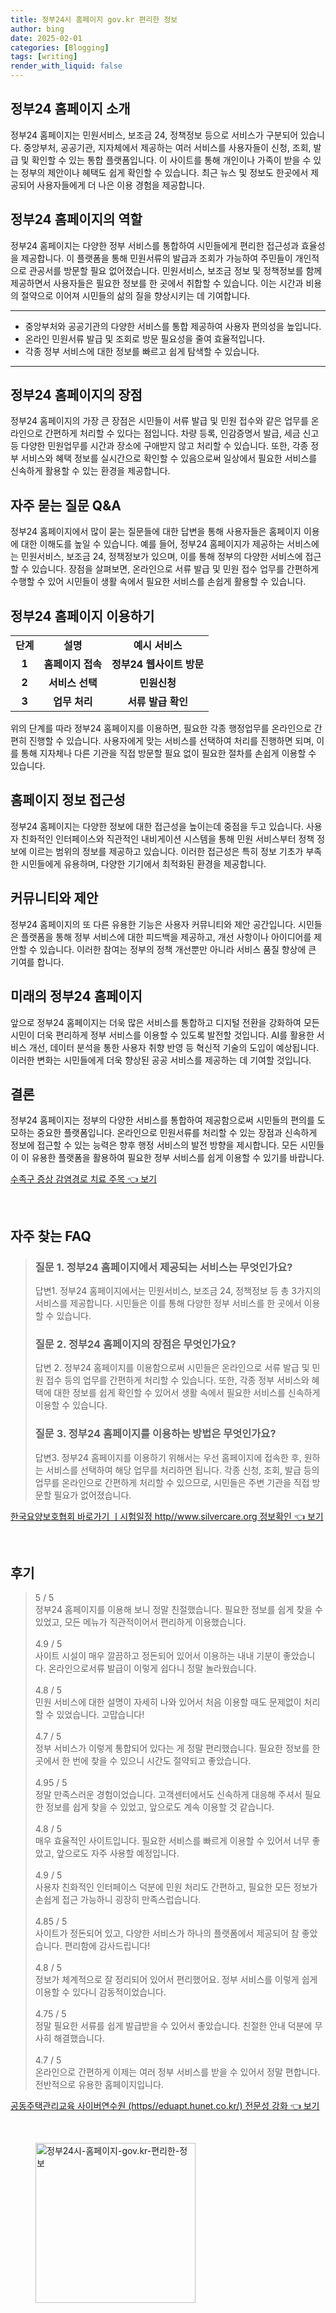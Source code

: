 ```yaml
---
title: 정부24시 홈페이지 gov.kr 편리한 정보
author: bing
date: 2025-02-01
categories: [Blogging]
tags: [writing]
render_with_liquid: false
---
```



<h2 id='정부24_홈페이지_소개'>정부24 홈페이지 소개</h2>

<p>정부24 홈페이지는 민원서비스, 보조금 24, 정책정보 등으로 서비스가 구분되어 있습니다. 중앙부처, 공공기관, 지자체에서 제공하는 여러 서비스를 사용자들이 신청, 조회, 발급 및 확인할 수 있는 통합 플랫폼입니다. 이 사이트를 통해 개인이나 가족이 받을 수 있는 정부의 제안이나 혜택도 쉽게 확인할 수 있습니다. 최근 뉴스 및 정보도 한곳에서 제공되어 사용자들에게 더 나은 이용 경험을 제공합니다.</p>

<h2 id='정부24_홈페이지의_역할'>정부24 홈페이지의 역할</h2>

<p>정부24 홈페이지는 다양한 정부 서비스를 통합하여 시민들에게 편리한 접근성과 효율성을 제공합니다. 이 플랫폼을 통해 민원서류의 발급과 조회가 가능하여 주민들이 개인적으로 관공서를 방문할 필요 없어졌습니다. 민원서비스, 보조금 정보 및 정책정보를 함께 제공하면서 사용자들은 필요한 정보를 한 곳에서 취합할 수 있습니다. 이는 시간과 비용의 절약으로 이어져 시민들의 삶의 질을 향상시키는 데 기여합니다.</p>

<hr />

<ul>
    <li>중앙부처와 공공기관의 다양한 서비스를 통합 제공하여 사용자 편의성을 높입니다.</li>
    <li>온라인 민원서류 발급 및 조회로 방문 필요성을 줄여 효율적입니다.</li>
    <li>각종 정부 서비스에 대한 정보를 빠르고 쉽게 탐색할 수 있습니다.</li>
</ul>

<hr />

<h2 id='정부24_홈페이지의_장점'>정부24 홈페이지의 장점</h2>

<p>정부24 홈페이지의 가장 큰 장점은 시민들이 서류 발급 및 민원 접수와 같은 업무를 온라인으로 간편하게 처리할 수 있다는 점입니다. 차량 등록, 인감증명서 발급, 세금 신고 등 다양한 민원업무를 시간과 장소에 구애받지 않고 처리할 수 있습니다. 또한, 각종 정부 서비스와 혜택 정보를 실시간으로 확인할 수 있음으로써 일상에서 필요한 서비스를 신속하게 활용할 수 있는 환경을 제공합니다.</p>

<h2 id='자주_묻는_질문_QNA'>자주 묻는 질문 Q&A</h2>

<p>정부24 홈페이지에서 많이 묻는 질문들에 대한 답변을 통해 사용자들은 홈페이지 이용에 대한 이해도를 높일 수 있습니다. 예를 들어, 정부24 홈페이지가 제공하는 서비스에는 민원서비스, 보조금 24, 정책정보가 있으며, 이를 통해 정부의 다양한 서비스에 접근할 수 있습니다. 장점을 살펴보면, 온라인으로 서류 발급 및 민원 접수 업무를 간편하게 수행할 수 있어 시민들이 생활 속에서 필요한 서비스를 손쉽게 활용할 수 있습니다.</p>

<h2 id='정부24_홈페이지_이용하기'>정부24 홈페이지 이용하기</h2>

<table>
    <tr>
        <td style="text-align: center; height: 17px;"><b>단계</b></td>
        <td style="text-align: center; height: 17px;"><b>설명</b></td>
        <td style="text-align: center; height: 17px;"><b>예시 서비스</b></td>
    </tr>
    <tr>
        <td style="text-align: center; height: 17px;"><b>1</b></td>
        <td style="text-align: center; height: 17px;"><b>홈페이지 접속</b></td>
        <td style="text-align: center; height: 17px;"><b>정부24 웹사이트 방문</b></td>
    </tr>
    <tr>
        <td style="text-align: center; height: 17px;"><b>2</b></td>
        <td style="text-align: center; height: 17px;"><b>서비스 선택</b></td>
        <td style="text-align: center; height: 17px;"><b>민원신청</b></td>
    </tr>
    <tr>
        <td style="text-align: center; height: 17px;"><b>3</b></td>
        <td style="text-align: center; height: 17px;"><b>업무 처리</b></td>
        <td style="text-align: center; height: 17px;"><b>서류 발급 확인</b></td>
    </tr>
</table>

<p>위의 단계를 따라 정부24 홈페이지를 이용하면, 필요한 각종 행정업무를 온라인으로 간편히 진행할 수 있습니다. 사용자에게 맞는 서비스를 선택하여 처리를 진행하면 되며, 이를 통해 지자체나 다른 기관을 직접 방문할 필요 없이 필요한 절차를 손쉽게 이용할 수 있습니다.</p>

<h2 id='홈페이지_정보_접근성'>홈페이지 정보 접근성</h2>

<p>정부24 홈페이지는 다양한 정보에 대한 접근성을 높이는데 중점을 두고 있습니다. 사용자 친화적인 인터페이스와 직관적인 내비게이션 시스템을 통해 민원 서비스부터 정책 정보에 이르는 범위의 정보를 제공하고 있습니다. 이러한 접근성은 특히 정보 기초가 부족한 시민들에게 유용하며, 다양한 기기에서 최적화된 환경을 제공합니다.</p>

<h2 id='커뮤니티와_제안'>커뮤니티와 제안</h2>

<p>정부24 홈페이지의 또 다른 유용한 기능은 사용자 커뮤니티와 제안 공간입니다. 시민들은 플랫폼을 통해 정부 서비스에 대한 피드백을 제공하고, 개선 사항이나 아이디어를 제안할 수 있습니다. 이러한 참여는 정부의 정책 개선뿐만 아니라 서비스 품질 향상에 큰 기여를 합니다.</p>

<h2 id='미래의_정부24_홈페이지'>미래의 정부24 홈페이지</h2>

<p>앞으로 정부24 홈페이지는 더욱 많은 서비스를 통합하고 디지털 전환을 강화하여 모든 시민이 더욱 편리하게 정부 서비스를 이용할 수 있도록 발전할 것입니다. AI를 활용한 서비스 개선, 데이터 분석을 통한 사용자 취향 반영 등 혁신적 기술의 도입이 예상됩니다. 이러한 변화는 시민들에게 더욱 향상된 공공 서비스를 제공하는 데 기여할 것입니다.</p>

<h2 id='결론'>결론</h2>

<p>정부24 홈페이지는 정부의 다양한 서비스를 통합하여 제공함으로써 시민들의 편의를 도모하는 중요한 플랫폼입니다. 온라인으로 민원서류를 처리할 수 있는 장점과 신속하게 정보에 접근할 수 있는 능력은 향후 행정 서비스의 발전 방향을 제시합니다. 모든 시민들이 이 유용한 플랫폼을 활용하여 필요한 정부 서비스를 쉽게 이용할 수 있기를 바랍니다.</p>


<p><a class="click-button" title="수족구 증상 감염경로 치료 주목" href="https://aptwhite.github.io/posts/%EC%88%98%EC%A1%B1%EA%B5%AC-%EC%A6%9D%EC%83%81-%EA%B0%90%EC%97%BC%EA%B2%BD%EB%A1%9C-%EC%B9%98%EB%A3%8C-%EC%A3%BC%EB%AA%A9/" rel="dofollow">수족구 증상 감염경로 치료 주목 👈 보기</a></p><br>
<h2 id='자주_찾는_FAQ'>자주 찾는 FAQ</h2>
<div itemscope="" itemtype="https://schema.org/FAQPage"> 
<blockquote> 
<div itemscope="" itemprop="mainEntity" itemtype="https://schema.org/Question"> 
<h3 itemprop="name">질문 1. 정부24 홈페이지에서 제공되는 서비스는 무엇인가요?</h3> 
<div itemscope="" itemprop="acceptedAnswer" itemtype="https://schema.org/Answer"> 
<span itemprop="text"> 
<p>답변1. 정부24 홈페이지에서는 민원서비스, 보조금 24, 정책정보 등 총 3가지의 서비스를 제공합니다. 시민들은 이를 통해 다양한 정부 서비스를 한 곳에서 이용할 수 있습니다.</p> 
</span> 
</div> 
</div> 

<div itemscope="" itemprop="mainEntity" itemtype="https://schema.org/Question"> 
<h3 itemprop="name">질문 2. 정부24 홈페이지의 장점은 무엇인가요?</h3> 
<div itemscope="" itemprop="acceptedAnswer" itemtype="https://schema.org/Answer"> 
<span itemprop="text"> 
<p>답변 2. 정부24 홈페이지를 이용함으로써 시민들은 온라인으로 서류 발급 및 민원 접수 등의 업무를 간편하게 처리할 수 있습니다. 또한, 각종 정부 서비스와 혜택에 대한 정보를 쉽게 확인할 수 있어서 생활 속에서 필요한 서비스를 신속하게 이용할 수 있습니다.</p> 
</span> 
</div> 
</div> 

<div itemscope="" itemprop="mainEntity" itemtype="https://schema.org/Question"> 
<h3 itemprop="name">질문 3. 정부24 홈페이지를 이용하는 방법은 무엇인가요?</h3> 
<div itemscope="" itemprop="acceptedAnswer" itemtype="https://schema.org/Answer"> 
<span itemprop="text"> 
<p>답변3. 정부24 홈페이지를 이용하기 위해서는 우선 홈페이지에 접속한 후, 원하는 서비스를 선택하여 해당 업무를 처리하면 됩니다. 각종 신청, 조회, 발급 등의 업무를 온라인으로 간편하게 처리할 수 있으므로, 시민들은 주변 기관을 직접 방문할 필요가 없어졌습니다.</p> 
</span> 
</div> 
</div> 

</blockquote> 
</div>
<p><a class="click-button" title="한국요양보호협회 바로가기 ㅣ시험일정 http//www.silvercare.org 정보확인" href="https://aptwhite.github.io/posts/%ED%95%9C%EA%B5%AD%EC%9A%94%EC%96%91%EB%B3%B4%ED%98%B8%ED%98%91%ED%9A%8C-%EB%B0%94%EB%A1%9C%EA%B0%80%EA%B8%B0-%E3%85%A3%EC%8B%9C%ED%97%98%EC%9D%BC%EC%A0%95-httpwww.silvercare.org-%EC%A0%95%EB%B3%B4%ED%99%95%EC%9D%B8/" rel="dofollow">한국요양보호협회 바로가기 ㅣ시험일정 http//www.silvercare.org 정보확인 👈 보기</a></p><br>
<h2 id='후기'>후기</h2>
<div itemscope itemtype="https://schema.org/Product">
  <blockquote>
  <div itemprop="review" itemscope itemtype="https://schema.org/Review">
      <div itemprop="reviewRating" itemscope itemtype="https://schema.org/Rating"> <span itemprop="ratingValue">5</span> / <span itemprop="bestRating">5</span> </div>
      <span itemprop="reviewBody">정부24 홈페이지를 이용해 보니 정말 친절했습니다. 필요한 정보를 쉽게 찾을 수 있었고, 모든 메뉴가 직관적이어서 편리하게 이용했습니다.</span>
  </div>
  <br>
  <div itemprop="review" itemscope itemtype="https://schema.org/Review">
      <div itemprop="reviewRating" itemscope itemtype="https://schema.org/Rating"> <span itemprop="ratingValue">4.9</span> / <span itemprop="bestRating">5</span> </div>
      <span itemprop="reviewBody">사이트 시설이 매우 깔끔하고 정돈되어 있어서 이용하는 내내 기분이 좋았습니다. 온라인으로서류 발급이 이렇게 쉽다니 정말 놀라웠습니다.</span>
  </div>
  <br>
  <div itemprop="review" itemscope itemtype="https://schema.org/Review">
      <div itemprop="reviewRating" itemscope itemtype="https://schema.org/Rating"> <span itemprop="ratingValue">4.8</span> / <span itemprop="bestRating">5</span> </div>
      <span itemprop="reviewBody">민원 서비스에 대한 설명이 자세히 나와 있어서 처음 이용할 때도 문제없이 처리할 수 있었습니다. 고맙습니다!</span>
  </div>
  <br>
  <div itemprop="review" itemscope itemtype="https://schema.org/Review">
      <div itemprop="reviewRating" itemscope itemtype="https://schema.org/Rating"> <span itemprop="ratingValue">4.7</span> / <span itemprop="bestRating">5</span> </div>
      <span itemprop="reviewBody">정부 서비스가 이렇게 통합되어 있다는 게 정말 편리했습니다. 필요한 정보를 한 곳에서 한 번에 찾을 수 있으니 시간도 절약되고 좋았습니다.</span>
  </div>
  <br>
  <div itemprop="review" itemscope itemtype="https://schema.org/Review">
      <div itemprop="reviewRating" itemscope itemtype="https://schema.org/Rating"> <span itemprop="ratingValue">4.95</span> / <span itemprop="bestRating">5</span> </div>
      <span itemprop="reviewBody">정말 만족스러운 경험이었습니다. 고객센터에서도 신속하게 대응해 주셔서 필요한 정보를 쉽게 찾을 수 있었고, 앞으로도 계속 이용할 것 같습니다.</span>
  </div>
  <br>
  <div itemprop="review" itemscope itemtype="https://schema.org/Review">
      <div itemprop="reviewRating" itemscope itemtype="https://schema.org/Rating"> <span itemprop="ratingValue">4.8</span> / <span itemprop="bestRating">5</span> </div>
      <span itemprop="reviewBody">매우 효율적인 사이트입니다. 필요한 서비스를 빠르게 이용할 수 있어서 너무 좋았고, 앞으로도 자주 사용할 예정입니다.</span>
  </div>
  <br>
  <div itemprop="review" itemscope itemtype="https://schema.org/Review">
      <div itemprop="reviewRating" itemscope itemtype="https://schema.org/Rating"> <span itemprop="ratingValue">4.9</span> / <span itemprop="bestRating">5</span> </div>
      <span itemprop="reviewBody">사용자 친화적인 인터페이스 덕분에 민원 처리도 간편하고, 필요한 모든 정보가 손쉽게 접근 가능하니 굉장히 만족스럽습니다.</span>
  </div>
  <br>
  <div itemprop="review" itemscope itemtype="https://schema.org/Review">
      <div itemprop="reviewRating" itemscope itemtype="https://schema.org/Rating"> <span itemprop="ratingValue">4.85</span> / <span itemprop="bestRating">5</span> </div>
      <span itemprop="reviewBody">사이트가 정돈되어 있고, 다양한 서비스가 하나의 플랫폼에서 제공되어 참 좋았습니다. 편리함에 감사드립니다!</span>
  </div>
  <br>
  <div itemprop="review" itemscope itemtype="https://schema.org/Review">
      <div itemprop="reviewRating" itemscope itemtype="https://schema.org/Rating"> <span itemprop="ratingValue">4.8</span> / <span itemprop="bestRating">5</span> </div>
      <span itemprop="reviewBody">정보가 체계적으로 잘 정리되어 있어서 편리했어요. 정부 서비스를 이렇게 쉽게 이용할 수 있다니 감동적이었습니다.</span>
  </div>
  <br>
  <div itemprop="review" itemscope itemtype="https://schema.org/Review">
      <div itemprop="reviewRating" itemscope itemtype="https://schema.org/Rating"> <span itemprop="ratingValue">4.75</span> / <span itemprop="bestRating">5</span> </div>
      <span itemprop="reviewBody">정말 필요한 서류를 쉽게 발급받을 수 있어서 좋았습니다. 친절한 안내 덕분에 무사히 해결했습니다.</span>
  </div>
  <br>
  <div itemprop="review" itemscope itemtype="https://schema.org/Review">
      <div itemprop="reviewRating" itemscope itemtype="https://schema.org/Rating"> <span itemprop="ratingValue">4.7</span> / <span itemprop="bestRating">5</span> </div>
      <span itemprop="reviewBody">온라인으로 간편하게 이제는 여러 정부 서비스를 받을 수 있어서 정말 편합니다. 전반적으로 유용한 홈페이지입니다.</span>
  </div>
  </blockquote>
</div>
<p><a class="click-button" title="공동주택관리교육 사이버연수원 (https//eduapt.hunet.co.kr/) 전문성 강화" href="https://aptwhite.github.io/posts/%EA%B3%B5%EB%8F%99%EC%A3%BC%ED%83%9D%EA%B4%80%EB%A6%AC%EA%B5%90%EC%9C%A1-%EC%82%AC%EC%9D%B4%EB%B2%84%EC%97%B0%EC%88%98%EC%9B%90-(httpseduapt.hunet.co.kr)-%EC%A0%84%EB%AC%B8%EC%84%B1-%EA%B0%95%ED%99%94/" rel="dofollow">공동주택관리교육 사이버연수원 (https//eduapt.hunet.co.kr/) 전문성 강화 👈 보기</a></p><br>
<figure class="image"><img src="https://aptwhite.github.io/assets/img/thumbnail/정부24시-홈페이지-gov.kr-편리한-정보.webp" alt="정부24시-홈페이지-gov.kr-편리한-정보" width="256" height="256"></figure>